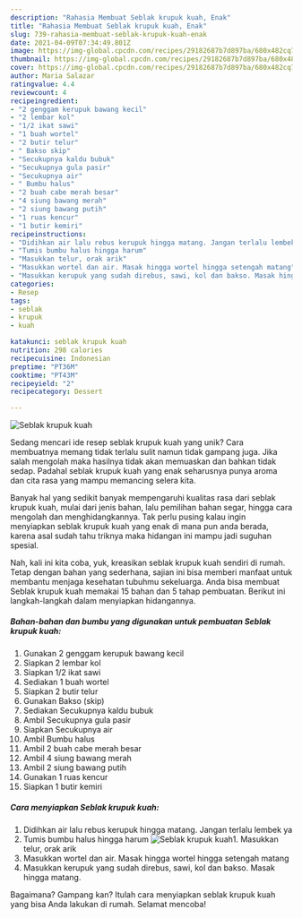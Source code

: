 ```yaml
---
description: "Rahasia Membuat Seblak krupuk kuah, Enak"
title: "Rahasia Membuat Seblak krupuk kuah, Enak"
slug: 739-rahasia-membuat-seblak-krupuk-kuah-enak
date: 2021-04-09T07:34:49.801Z
image: https://img-global.cpcdn.com/recipes/29182687b7d897ba/680x482cq70/seblak-krupuk-kuah-foto-resep-utama.jpg
thumbnail: https://img-global.cpcdn.com/recipes/29182687b7d897ba/680x482cq70/seblak-krupuk-kuah-foto-resep-utama.jpg
cover: https://img-global.cpcdn.com/recipes/29182687b7d897ba/680x482cq70/seblak-krupuk-kuah-foto-resep-utama.jpg
author: Maria Salazar
ratingvalue: 4.4
reviewcount: 4
recipeingredient:
- "2 genggam kerupuk bawang kecil"
- "2 lembar kol"
- "1/2 ikat sawi"
- "1 buah wortel"
- "2 butir telur"
- " Bakso skip"
- "Secukupnya kaldu bubuk"
- "Secukupnya gula pasir"
- "Secukupnya air"
- " Bumbu halus"
- "2 buah cabe merah besar"
- "4 siung bawang merah"
- "2 siung bawang putih"
- "1 ruas kencur"
- "1 butir kemiri"
recipeinstructions:
- "Didihkan air lalu rebus kerupuk hingga matang. Jangan terlalu lembek ya"
- "Tumis bumbu halus hingga harum"
- "Masukkan telur, orak arik"
- "Masukkan wortel dan air. Masak hingga wortel hingga setengah matang"
- "Masukkan kerupuk yang sudah direbus, sawi, kol dan bakso. Masak hingga matang."
categories:
- Resep
tags:
- seblak
- krupuk
- kuah

katakunci: seblak krupuk kuah 
nutrition: 298 calories
recipecuisine: Indonesian
preptime: "PT36M"
cooktime: "PT43M"
recipeyield: "2"
recipecategory: Dessert

---
```



![Seblak krupuk kuah](https://img-global.cpcdn.com/recipes/29182687b7d897ba/680x482cq70/seblak-krupuk-kuah-foto-resep-utama.jpg)

Sedang mencari ide resep seblak krupuk kuah yang unik? Cara membuatnya memang tidak terlalu sulit namun tidak gampang juga. Jika salah mengolah maka hasilnya tidak akan memuaskan dan bahkan tidak sedap. Padahal seblak krupuk kuah yang enak seharusnya punya aroma dan cita rasa yang mampu memancing selera kita.

Banyak hal yang sedikit banyak mempengaruhi kualitas rasa dari seblak krupuk kuah, mulai dari jenis bahan, lalu pemilihan bahan segar, hingga cara mengolah dan menghidangkannya. Tak perlu pusing kalau ingin menyiapkan seblak krupuk kuah yang enak di mana pun anda berada, karena asal sudah tahu triknya maka hidangan ini mampu jadi suguhan spesial.




Nah, kali ini kita coba, yuk, kreasikan seblak krupuk kuah sendiri di rumah. Tetap dengan bahan yang sederhana, sajian ini bisa memberi manfaat untuk membantu menjaga kesehatan tubuhmu sekeluarga. Anda bisa membuat Seblak krupuk kuah memakai 15 bahan dan 5 tahap pembuatan. Berikut ini langkah-langkah dalam menyiapkan hidangannya.

<!--inarticleads1-->

##### Bahan-bahan dan bumbu yang digunakan untuk pembuatan Seblak krupuk kuah:

1. Gunakan 2 genggam kerupuk bawang kecil
1. Siapkan 2 lembar kol
1. Siapkan 1/2 ikat sawi
1. Sediakan 1 buah wortel
1. Siapkan 2 butir telur
1. Gunakan  Bakso (skip)
1. Sediakan Secukupnya kaldu bubuk
1. Ambil Secukupnya gula pasir
1. Siapkan Secukupnya air
1. Ambil  Bumbu halus
1. Ambil 2 buah cabe merah besar
1. Ambil 4 siung bawang merah
1. Ambil 2 siung bawang putih
1. Gunakan 1 ruas kencur
1. Siapkan 1 butir kemiri




<!--inarticleads2-->

##### Cara menyiapkan Seblak krupuk kuah:

1. Didihkan air lalu rebus kerupuk hingga matang. Jangan terlalu lembek ya
1. Tumis bumbu halus hingga harum
<img src="//assets-global.cpcdn.com/assets/icons/button_play-2c75c40dde080a61004c1f40b05d8f140eaff45d7e9e6481dc71c63d2e7c4909.png" alt="Seblak krupuk kuah">1. Masukkan telur, orak arik
1. Masukkan wortel dan air. Masak hingga wortel hingga setengah matang
1. Masukkan kerupuk yang sudah direbus, sawi, kol dan bakso. Masak hingga matang.




Bagaimana? Gampang kan? Itulah cara menyiapkan seblak krupuk kuah yang bisa Anda lakukan di rumah. Selamat mencoba!
